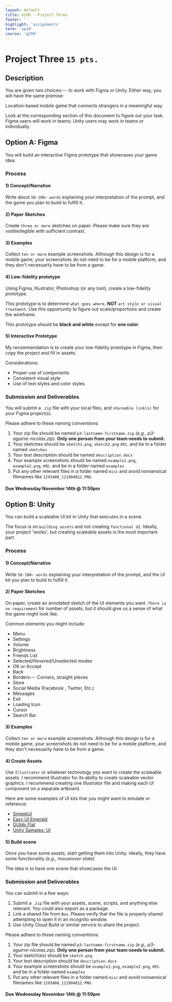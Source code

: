 ```yaml
---
layout: default
title: G290 - Project Three
footer: ''
highlight: 'assignments'
term: 'sp19'
course: 'g290'
---
```

# Project Three `15 pts.`
## Description
You are given two choices--- to work with Figma or Unity. Either way, you will have the same premise:

<div class="card-block">
  <p class="card-text lead">Location-based mobile game that connects strangers in a meaningful way.</p>
</div>

Look at the corresponding section of this document to figure out your task. Figma users will work in teams; Unity users may work in teams or individually.

## Option A: Figma
You will build an interactive Figma prototype that showcases your game idea.

### Process

#### 1) Concept/Narrative
Write about `50-100~ words` explaining your interpretation of the prompt, and the game you plan to build to fulfill it.

#### 2) Paper Sketches
Create `three or more` sketches on paper. Please make sure they are visible/legible with sufficient contrast.

#### 3) Examples
Collect `ten or more` example screenshots. Although this design is for a mobile game, your screenshots do not need to be for a mobile platform, and they don't necessarily have to be from a game.

#### 4) Low-fidelity prototype
Using Figma, Illustrator, Photoshop (or any tool), create a low-fidelity prototype.

This prototype is to determine `what goes where`, __NOT__ `art style or visual treatment`. Use this opportunity to figure out scale/proportions and create the wireframe.

This prototype should be __black and white__ except for __one color__.

#### 5) Interactive Prototype
My recommendation is to create your low-fidelity prototype in Figma, then copy the project and fill in assets.

Considerations:
 * Proper use of components
 * Consistent visual style
 * Use of text styles and color styles

### Submission and Deliverables
You will submit a `.zip` file with your local files, and `shareable link(s)` for your Figma project(s).

Please adhere to these naming conventions:

1. Your zip file should be named `p3-lastname-firstname.zip` _(e.g., p3-aguirre-nicolas.zip)_. __Only one person from your team needs to submit.__
2. Your sketches should be `sketch1.png`, `sketch2.png` etc. and be in a folder named `sketches`
3. Your text description should be named `description.docx`
4. Your example screenshots should be named `example1.png`, `example2.png`, etc. and be in a folder named `examples`
5. Put any other relevant files in a folder named `misc` and avoid nonsensical filenames like `1293408_121904812.PNG`

#### **Due Wednesday November 14th @ 11:59pm**

## Option B: Unity
You can build a scaleable UI kit in Unity that executes in a scene.

The focus is on `building assets` and not creating `functional UI`. Ideally, your project 'works', but creating scaleable assets is the most important part.

### Process
#### 1) Concept/Narrative
Write `50-100~ words` explaining your interpretation of the prompt, and the UI kit you plan to build to fulfill it.

#### 2) Paper Sketches
On paper, create an annotated sketch of the UI elements you want. `There is no requirement` for number of assets, but it should give us a sense of what the game might look like.

Common elements you might include:
 * Menu
 * Settings
 * Volume
 * Brightness
 * Friends List
 * Selected/Hovered/Unselected modes
 * OK or Accept
 * Back
 * Borders--- Corners, straight pieces
 * Store
 * Social Media (Facebook , Twitter, Etc.)
 * Messages
 * Exit
 * Loading Icon
 * Cursor
 * Search Bar

#### 3) Examples
Collect `ten or more` example screenshots. Although this design is for a mobile game, your screenshots do not need to be for a mobile platform, and they don't necessarily have to be from a game.

#### 4) Create Assets
Use `Illustrator` or whatever technology you want to create the scaleable assets. I recommend Illustrator for its ability to create scaleable vector graphics. I recommend creating one Illustrator file and making each UI component on a separate artboard.

Here are some examples of UI kits that you might want to emulate or reference:
 * [SimpleUI](https://assetstore.unity.com/packages/2d/gui/icons/simple-ui-103969)
 * [Easy UI Emerald](https://assetstore.unity.com/packages/2d/gui/icons/easy-ui-emerald-default-112796)
 * [GUIdo Flat](https://assetstore.unity.com/packages/2d/gui/guido-flat-109964)
 * [Unity Samples: UI](https://assetstore.unity.com/packages/essentials/unity-samples-ui-25468)

#### 5) Build scene
Once you have some assets, start getting them into Unity. Ideally, they have some functionality _(e.g., mouseover state)_

The idea is to have one scene that showcases the UI.

### Submission and Deliverables
You can submit in a few ways:

1. Submit a `.zip` file with your assets, scene, scripts, and anything else relevant. You could also export as a package.
2. Link a shared file from `Box`. Please verify that the file is properly shared attempting to open it in an incognito window.
3. Use Unity Cloud Build or similar service to share the project.

Please adhere to these naming conventions:

1. Your zip file should be named `p3-lastname-firstname.zip` _(e.g., p3-aguirre-nicolas.zip)_. __Only one person from your team needs to submit.__
2. Your sketch(es) should be `sketch.png`
3. Your text description should be `description.docx`
4. Your example screenshots should be `example1.png`, `example2.png`, etc. and be in a folder named `examples`
5. Put any other relevant files in a folder named `misc` and avoid nonsensical filenames like `1293408_121904812.PNG`

#### **Due Wednesday November 14th @ 11:59pm**